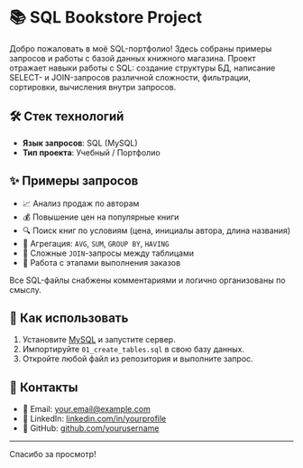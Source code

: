 # 📚 SQL Bookstore Project
Добро пожаловать в моё SQL-портфолио! Здесь собраны примеры запросов и работы с базой данных книжного магазина. Проект отражает навыки работы с SQL: создание структуры БД, написание SELECT- и JOIN-запросов различной сложности, фильтрации, сортировки, вычисления внутри запросов.
## 🛠 Стек технологий

- **Язык запросов**: SQL (MySQL)
- **Тип проекта**: Учебный / Портфолио
  
## ✨ Примеры запросов

- 📈 Анализ продаж по авторам
- 💰 Повышение цен на популярные книги
- 🔍 Поиск книг по условиям (цена, инициалы автора, длина названия)
- 🧠 Агрегация: `AVG`, `SUM`, `GROUP BY`, `HAVING`
- 🧱 Сложные `JOIN`-запросы между таблицами
- 🔄 Работа с этапами выполнения заказов

Все SQL-файлы снабжены комментариями и логично организованы по смыслу.

## 📌 Как использовать

1. Установите [MySQL](https://dev.mysql.com/downloads/) и запустите сервер.
2. Импортируйте `01_create_tables.sql` в свою базу данных.
3. Откройте любой файл из репозитория и выполните запрос.

## 🔗 Контакты

- 📧 Email: your.email@example.com  
- 💼 LinkedIn: [linkedin.com/in/yourprofile](https://linkedin.com/in/yourprofile)  
- 🐙 GitHub: [github.com/yourusername](https://github.com/yourusername)

---

Спасибо за просмотр!  

